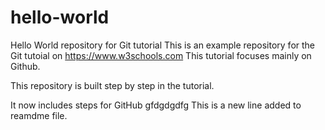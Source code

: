 # hello-world
Hello World repository for Git tutorial
This is an example repository for the Git tutoial on https://www.w3schools.com
This tutorial focuses mainly on Github.

This repository is built step by step in the tutorial.

It now includes steps for GitHub
gfdgdgdfg
This is a new line added to reamdme file.